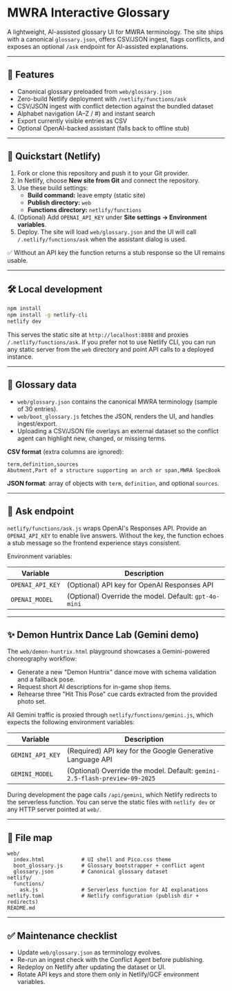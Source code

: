 # MWRA Interactive Glossary

A lightweight, AI-assisted glossary UI for MWRA terminology. The site ships with a
canonical `glossary.json`, offers CSV/JSON ingest, flags conflicts, and exposes an
optional `/ask` endpoint for AI-assisted explanations.

---

## 🚀 Features

- Canonical glossary preloaded from `web/glossary.json`
- Zero-build Netlify deployment with `/netlify/functions/ask`
- CSV/JSON ingest with conflict detection against the bundled dataset
- Alphabet navigation (A–Z / #) and instant search
- Export currently visible entries as CSV
- Optional OpenAI-backed assistant (falls back to offline stub)

---

## 🔧 Quickstart (Netlify)

1. Fork or clone this repository and push it to your Git provider.
2. In Netlify, choose **New site from Git** and connect the repository.
3. Use these build settings:
   - **Build command:** leave empty (static site)
   - **Publish directory:** `web`
   - **Functions directory:** `netlify/functions`
4. (Optional) Add `OPENAI_API_KEY` under **Site settings → Environment variables**.
5. Deploy. The site will load `web/glossary.json` and the UI will call
   `/.netlify/functions/ask` when the assistant dialog is used.

✅ Without an API key the function returns a stub response so the UI remains usable.

---

## 🛠 Local development

```bash
npm install
npm install -g netlify-cli
netlify dev
```

This serves the static site at `http://localhost:8888` and proxies `/.netlify/functions/ask`.
If you prefer not to use Netlify CLI, you can run any static server from the `web`
directory and point API calls to a deployed instance.

---

## 📘 Glossary data

- `web/glossary.json` contains the canonical MWRA terminology (sample of 30 entries).
- `web/boot_glossary.js` fetches the JSON, renders the UI, and handles ingest/export.
- Uploading a CSV/JSON file overlays an external dataset so the conflict agent can
  highlight new, changed, or missing terms.

**CSV format** (extra columns are ignored):

```text
term,definition,sources
Abutment,Part of a structure supporting an arch or span,MWRA SpecBook
```

**JSON format**: array of objects with `term`, `definition`, and optional `sources`.

---

## 🤖 Ask endpoint

`netlify/functions/ask.js` wraps OpenAI's Responses API. Provide an `OPENAI_API_KEY`
to enable live answers. Without the key, the function echoes a stub message so the
frontend experience stays consistent.

Environment variables:

| Variable         | Description                                              |
| ---------------- | -------------------------------------------------------- |
| `OPENAI_API_KEY` | (Optional) API key for OpenAI Responses API              |
| `OPENAI_MODEL`   | (Optional) Override the model. Default: `gpt-4o-mini`    |

---

## ✨ Demon Huntrix Dance Lab (Gemini demo)

The `web/demon-huntrix.html` playground showcases a Gemini-powered choreography
workflow:

- Generate a new "Demon Huntrix" dance move with schema validation and a fallback
  pose.
- Request short AI descriptions for in-game shop items.
- Rehearse three "Hit This Pose" cue cards extracted from the provided photo set.

All Gemini traffic is proxied through `netlify/functions/gemini.js`, which expects
the following environment variables:

| Variable          | Description                                                      |
| ----------------- | ---------------------------------------------------------------- |
| `GEMINI_API_KEY`  | (Required) API key for the Google Generative Language API        |
| `GEMINI_MODEL`    | (Optional) Override the model. Default: `gemini-2.5-flash-preview-09-2025` |

During development the page calls `/api/gemini`, which Netlify redirects to the
serverless function. You can serve the static files with `netlify dev` or any HTTP
server pointed at `web/`.

---

## 📂 File map

```
web/
  index.html            # UI shell and Pico.css theme
  boot_glossary.js      # Glossary bootstrapper + conflict agent
  glossary.json         # Canonical glossary dataset
netlify/
  functions/
    ask.js              # Serverless function for AI explanations
netlify.toml            # Netlify configuration (publish dir + redirects)
README.md
```

---

## ✅ Maintenance checklist

- Update `web/glossary.json` as terminology evolves.
- Re-run an ingest check with the Conflict Agent before publishing.
- Redeploy on Netlify after updating the dataset or UI.
- Rotate API keys and store them only in Netlify/GCF environment variables.
